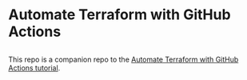 # Automate Terraform with GitHub Actions
##
This repo is a companion repo to the [Automate Terraform with GitHub Actions tutorial](https://developer.hashicorp.com/terraform/tutorials/automation/github-actions).

